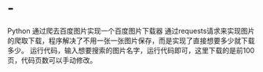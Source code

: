 # -
Python 通过爬去百度图片实现一个百度图片下载器
通过requests请求来实现图片的爬取下载，程序解决了不用一张一张图片保存，而是实现了直接想要多少就下载多少。
运行代码，输入想要搜索的图片名字，运行代码即可，这里下载的是前100页，代码页数可以手动修改。
